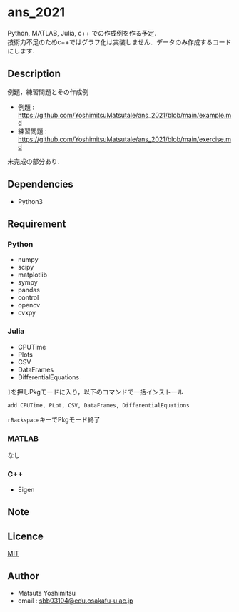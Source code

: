 # ans_2021
Python, MATLAB, Julia, c++ での作成例を作る予定．  
技術力不足のためc++ではグラフ化は実装しません．データのみ作成するコードにします．  


## Description
例題，練習問題とその作成例

* 例題 : <https://github.com/YoshimitsuMatsutaIe/ans_2021/blob/main/example.md>
* 練習問題 : <https://github.com/YoshimitsuMatsutaIe/ans_2021/blob/main/exercise.md>

未完成の部分あり．

## Dependencies

* Python3  

## Requirement

### Python
* numpy
* scipy
* matplotlib
* sympy
* pandas
* control
* opencv
* cvxpy

### Julia
* CPUTime
* Plots
* CSV
* DataFrames
* DifferentialEquations
  
`]`を押しPkgモードに入り，以下のコマンドで一括インストール
```julia
add CPUTime, PLot, CSV, DataFrames, DifferentialEquations
```
`rBackspace`キーでPkgモード終了

### MATLAB
なし

### C++
* Eigen

## Note

## Licence

[MIT](https://github.com/YoshimitsuMatsutaIe/ans_2021/blob/main/LICENSE)

## Author

* Matsuta Yoshimitsu
* email : <sbb03104@edu.osakafu-u.ac.jp>
